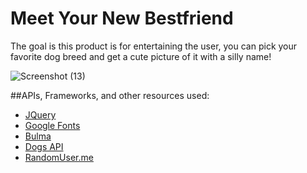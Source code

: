 # Meet Your New Bestfriend
The goal is this product is for entertaining the user, you can pick your favorite dog breed and get a cute picture of it with a silly name!

![Screenshot (13)](https://user-images.githubusercontent.com/63944749/182992596-2079bdd6-1283-4d01-bfec-1c3e0ee2f9ca.png)

##APIs, Frameworks, and other resources used:
- [JQuery](https://jquery.com/)
- [Google Fonts](https://developers.google.com/fonts) 
- [Bulma](https://bulma.io/)
- [Dogs API](https://api-ninjas.com/api/dogs)
- [RandomUser.me](https://randomuser.me/)
